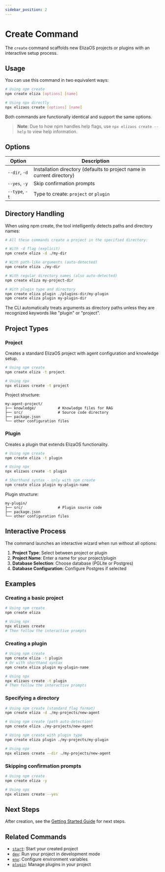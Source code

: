 ```yaml
---
sidebar_position: 2
---
```


# Create Command

The `create` command scaffolds new ElizaOS projects or plugins with an interactive setup process.

## Usage

You can use this command in two equivalent ways:

```bash
# Using npm create
npm create eliza [options] [name]

# Using npx directly
npx elizaos create [options] [name]
```

Both commands are functionally identical and support the same options.

> **Note**: Due to how npm handles help flags, use `npx elizaos create --help` to view help information.

## Options

| Option         | Description                                                            |
| -------------- | ---------------------------------------------------------------------- |
| `--dir`, `-d`  | Installation directory (defaults to project name in current directory) |
| `--yes`, `-y`  | Skip confirmation prompts                                              |
| `--type`, `-t` | Type to create: `project` or `plugin`                                  |

## Directory Handling

When using npm create, the tool intelligently detects paths and directory names:

```bash
# All these commands create a project in the specified directory:

# With -d flag (explicit)
npm create eliza -d ./my-dir

# With path-like arguments (auto-detected)
npm create eliza ./my-dir

# With regular directory names (also auto-detected)
npm create eliza my-project-dir

# With plugin type and directory
npm create eliza plugin ./plugins-dir/my-plugin
npm create eliza plugin my-plugin-dir
```

The CLI automatically treats arguments as directory paths unless they are recognized keywords like "plugin" or "project".

## Project Types

### Project

Creates a standard ElizaOS project with agent configuration and knowledge setup.

```bash
# Using npm create
npm create eliza -t project

# Using npx
npx elizaos create -t project
```

Project structure:

```
my-agent-project/
├── knowledge/          # Knowledge files for RAG
├── src/                # Source code directory
├── package.json
└── other configuration files
```

### Plugin

Creates a plugin that extends ElizaOS functionality.

```bash
# Using npm create
npm create eliza -t plugin

# Using npx
npx elizaos create -t plugin

# Shorthand syntax - only with npm create
npm create eliza plugin my-plugin-name
```

Plugin structure:

```
my-plugin/
├── src/                # Plugin source code
├── package.json
└── other configuration files
```

## Interactive Process

The command launches an interactive wizard when run without all options:

1. **Project Type**: Select between project or plugin
2. **Project Name**: Enter a name for your project/plugin
3. **Database Selection**: Choose database (PGLite or Postgres)
4. **Database Configuration**: Configure Postgres if selected

## Examples

### Creating a basic project

```bash
# Using npm create
npm create eliza

# Using npx
npx elizaos create
# Then follow the interactive prompts
```

### Creating a plugin

```bash
# Using npm create
npm create eliza -t plugin
# Or with shorthand syntax
npm create eliza plugin my-plugin-name

# Using npx
npx elizaos create -t plugin
# Then follow the interactive prompts
```

### Specifying a directory

```bash
# Using npm create (standard flag format)
npm create eliza -d ./my-projects/new-agent

# Using npm create (path auto-detection)
npm create eliza ./my-projects/new-agent

# Using npm create with plugin type
npm create eliza plugin ./my-projects/my-plugin

# Using npx
npx elizaos create --dir ./my-projects/new-agent
```

### Skipping confirmation prompts

```bash
# Using npm create
npm create eliza -y

# Using npx
npx elizaos create --yes
```

## Next Steps

After creation, see the [Getting Started Guide](../getting-started.md) for next steps.

## Related Commands

- [`start`](./start.md): Start your created project
- [`dev`](./dev.md): Run your project in development mode
- [`env`](./env.md): Configure environment variables
- [`plugin`](./plugins.md): Manage plugins in your project

